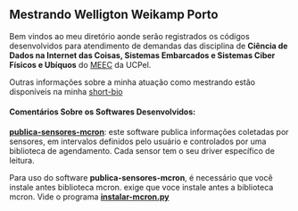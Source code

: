 ## Mestrando Welligton Weikamp Porto ##


Bem vindos ao meu diretório aonde serão registrados os códigos desenvolvidos para atendimento de demandas das disciplina de **Ciência de Dados na Internet das Coisas, Sistemas Embarcados e Sistemas Ciber Físicos e Ubíquos** do [MEEC](https://pos.ucpel.edu.br/ppgeec/) da UCPel.

Outras informações sobre a minha atuação como mestrando estão disponíveis na minha [short-bio](http://olaria.ucpel.edu.br/scfu/doku.php?id=wellington_weikamp_porto)

#### Comentários Sobre os Softwares Desenvolvidos: ####

**[publica-sensores-mcron](https://github.com/adenauery/Micropython/tree/main/Wellington_Weicamp_Porto/)**: este software publica informações coletadas por sensores, em intervalos definidos pelo usuário e controlados por uma biblioteca de agendamento. Cada sensor tem o seu driver específico de leitura. 

Para uso do software **publica-sensores-mcron**, é necessário que você instale antes biblioteca mcron. exige que voce instale antes a biblioteca mcron. Vide o programa **[instalar-mcron.py](https://github.com/adenauery/micropython/blob/main/instalar-mcron.py)**
